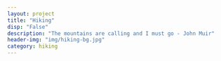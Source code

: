 ```yaml
---
layout: project
title: "Hiking"
disp: "False"
description: "The mountains are calling and I must go - John Muir"
header-img: "img/hiking-bg.jpg"
category: hiking
---
```

